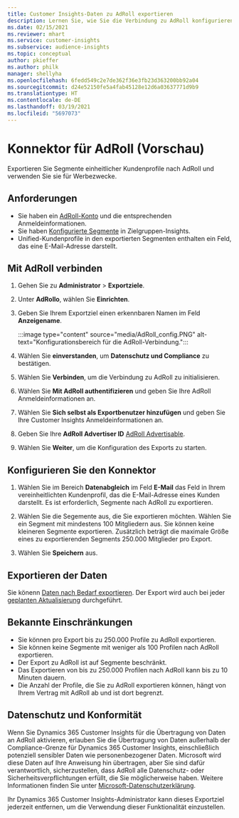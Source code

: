 ```yaml
---
title: Customer Insights-Daten zu AdRoll exportieren
description: Lernen Sie, wie Sie die Verbindung zu AdRoll konfigurieren.
ms.date: 02/15/2021
ms.reviewer: mhart
ms.service: customer-insights
ms.subservice: audience-insights
ms.topic: conceptual
author: pkieffer
ms.author: philk
manager: shellyha
ms.openlocfilehash: 6fedd549c2e7de362f36e3fb23d363200bb92a04
ms.sourcegitcommit: d24e52150fe5a4fab45128e12d6a03637771d9b9
ms.translationtype: HT
ms.contentlocale: de-DE
ms.lasthandoff: 03/19/2021
ms.locfileid: "5697073"
---
```

# <a name="connector-for-adroll-preview"></a>Konnektor für AdRoll (Vorschau)

Exportieren Sie Segmente einheitlicher Kundenprofile nach AdRoll und verwenden Sie sie für Werbezwecke. 

## <a name="prerequisites"></a>Anforderungen

-   Sie haben ein [AdRoll-Konto](https://www.adroll.com/) und die entsprechenden Anmeldeinformationen.
-   Sie haben [Konfigurierte Segmente](segments.md) in Zielgruppen-Insights.
-   Unified-Kundenprofile in den exportierten Segmenten enthalten ein Feld, das eine E-Mail-Adresse darstellt.

## <a name="connect-to-adroll"></a>Mit AdRoll verbinden

1. Gehen Sie zu **Administrator** > **Exportziele**.

1. Unter **AdRollo**, wählen Sie **Einrichten**.

1. Geben Sie Ihrem Exportziel einen erkennbaren Namen im Feld **Anzeigename**.

   :::image type="content" source="media/AdRoll_config.PNG" alt-text="Konfigurationsbereich für die AdRoll-Verbindung.":::

1. Wählen Sie **einverstanden**, um **Datenschutz und Compliance** zu bestätigen.

1. Wählen Sie **Verbinden**, um die Verbindung zu AdRoll zu initialisieren.

1. Wählen Sie **Mit AdRoll authentifizieren** und geben Sie Ihre AdRoll Anmeldeinformationen an. 

1. Wählen Sie **Sich selbst als Exportbenutzer hinzufügen** und geben Sie Ihre Customer Insights Anmeldeinformationen an.

1. Geben Sie Ihre **AdRoll Advertiser ID** [AdRoll Advertisable](https://help.adroll.com/hc/en-us/articles/212011838-Advertiser-Profiles).

1. Wählen Sie **Weiter**, um die Konfiguration des Exports zu starten.

## <a name="configure-the-connector"></a>Konfigurieren Sie den Konnektor

1. Wählen Sie im Bereich **Datenabgleich** im Feld **E-Mail** das Feld in Ihrem vereinheitlichten Kundenprofil, das die E-Mail-Adresse eines Kunden darstellt. Es ist erforderlich, Segmente nach AdRoll zu exportieren.

1. Wählen Sie die Segemente aus, die Sie exportieren möchten. Wählen Sie ein Segment mit mindestens 100 Mitgliedern aus. Sie können keine kleineren Segmente exportieren. Zusätzlich beträgt die maximale Größe eines zu exportierenden Segments 250.000 Mitglieder pro Export. 

1. Wählen Sie **Speichern** aus.

## <a name="export-the-data"></a>Exportieren der Daten

Sie könenn [Daten nach Bedarf exportieren](export-destinations.md). Der Export wird auch bei jeder [geplanten Aktualisierung](system.md#schedule-tab) durchgeführt.

## <a name="known-limitations"></a>Bekannte Einschränkungen

- Sie können pro Export bis zu 250.000 Profile zu AdRoll exportieren.
- Sie können keine Segmente mit weniger als 100 Profilen nach AdRoll exportieren. 
- Der Export zu AdRoll ist auf Segmente beschränkt.
- Das Exportieren von bis zu 250.000 Profilen nach AdRoll kann bis zu 10 Minuten dauern. 
- Die Anzahl der Profile, die Sie zu AdRoll exportieren können, hängt von Ihrem Vertrag mit AdRoll ab und ist dort begrenzt.

## <a name="data-privacy-and-compliance"></a>Datenschutz und Konformität

Wenn Sie Dynamics 365 Customer Insights für die Übertragung von Daten an AdRoll aktivieren, erlauben Sie die Übertragung von Daten außerhalb der Compliance-Grenze für Dynamics 365 Customer Insights, einschließlich potenziell sensibler Daten wie personenbezogener Daten. Microsoft wird diese Daten auf Ihre Anweisung hin übertragen, aber Sie sind dafür verantwortlich, sicherzustellen, dass AdRoll alle Datenschutz- oder Sicherheitsverpflichtungen erfüllt, die Sie möglicherweise haben. Weitere Informationen finden Sie unter [Microsoft-Datenschutzerklärung](https://go.microsoft.com/fwlink/?linkid=396732).

Ihr Dynamics 365 Customer Insights-Administrator kann dieses Exportziel jederzeit entfernen, um die Verwendung dieser Funktionalität einzustellen.
